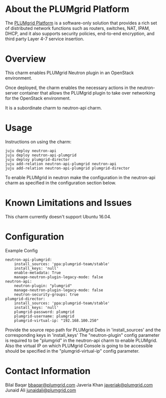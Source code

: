 # About the PLUMgrid Platform

The [PLUMgrid Platform](http://www.plumgrid.com/technology/plumgrid-platform/) is a software-only solution that provides a rich set of distributed network functions such as routers, switches, NAT, IPAM, DHCP, and it also supports security policies, end-to-end encryption, and third party Layer 4-7 service insertion.

# Overview

This charm enables PLUMgrid Neutron plugin in an OpenStack environment.

Once deployed, the charm enables the necessary actions in the neutron-server container that allows the PLUMgrid plugin to take over networking for the OpenStack environment.

It is a subordinate charm to neutron-api charm.


# Usage

Instructions on using the charm:

    juju deploy neutron-api
    juju deploy neutron-api-plumgrid
    juju deploy plumgrid-director
    juju add-relation neutron-api-plumgrid neutron-api
    juju add-relation neutron-api-plumgrid plumgrid-director

To enable PLUMgrid in neutron make the configuration in the neutron-api charm as specified in the configuration section below.

# Known Limitations and Issues

This charm currently doesn't support Ubuntu 16.04.

# Configuration

Example Config

    neutron-api-plumgrid:
        install_sources: 'ppa:plumgrid-team/stable'
        install_keys: 'null'
        enable-metadata: True
        manage-neutron-plugin-legacy-mode: false
    neutron-api:
        neutron-plugin: "plumgrid"
        manage-neutron-plugin-legacy-mode: false
        neutron-security-groups: true
    plumgrid-director:
        install_sources: 'ppa:plumgrid-team/stable'
        install_keys: 'null'
        plumgrid-password: plumgrid
        plumgrid-username: plumgrid
        plumgrid-virtual-ip: "192.168.100.250"

Provide the source repo path for PLUMgrid Debs in 'install_sources' and the corresponding keys in 'install_keys'
The "neutron-plugin" config parameter is required to be "plumgrid" in the neutron-api charm to enable PLUMgrid.
Also the virtual IP on which PLUMgrid Console is going to be accessible should be specified in the "plumgrid-virtual-ip" config parameter.

# Contact Information

Bilal Baqar <bbaqar@plumgrid.com>
Javeria Khan <javeriak@plumgrid.com>
Junaid Ali <junaidali@plumgrid.com>
